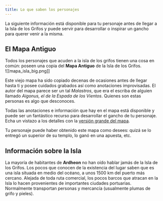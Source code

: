```yaml
---
title: Lo que saben los personajes
---
```


La siguiente información está disponible para tu personaje antes de llegar a la Isla de los Grifos y puede servir para desarrollar o inspirar un gancho para querer venir a la misma.

## El Mapa Antiguo
Todos los personajes que acuden a la isla de los grifos tienen una cosa en común: poseen una copia del __Mapa Antiguo__ de la Isla de los Grifos.  
![[mapa_isla_big.png]]

Este viejo mapa ha sido copiado decenas de ocasiones antes de llegar hasta ti y posee cuidados grabados así como anotaciones improvisadas. El autor del mapa parece ser un tal _Malastros_, que era el escriba de alguien llamado _Aigonus, el de la Espada de los Vientos_. Quienes son estas personas es algo que desconoces. 

Todas las anotaciones e información que hay en el mapa está disponible  y puede ser un fantástico recurso para desarrollar el gancho de tu personaje. Echa un vistazo a los detalles con la [versión grande del mapa](_resources/mapa_isla_big.png).

Tu personaje puede haber obtenido este mapa como desees: quizá se lo entregó un superior de su templo, lo ganó en una apuesta, etc.

## Información sobre la Isla
La mayoría de habitantes de __Ardheon__ no han oído hablar jamás de la Isla de los Grifos. Los pocos que conocen de la existencia del lugar saben que es una isla situada en medio del océano, a unos 1500 km del puerto más cercano. Alejada de toda ruta comercial, los pocos barcos que atracan en la Isla lo hacen provenientes de importantes ciudades portuarias. Normalmente transportan personas y mercancía (usualmente plumas de grifo y pieles). 